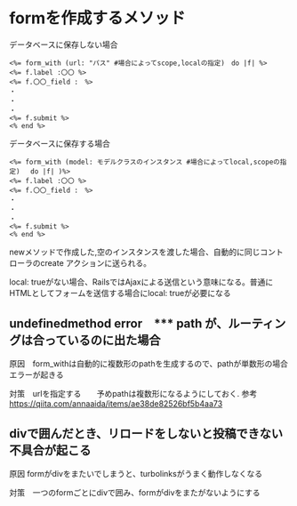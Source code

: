 # formを作成するメソッド
データベースに保存しない場合
```
<%= form_with (url: "パス" #場合によってscope,localの指定)　do |f| %>
<%= f.label :〇〇 %>
<%= f.〇〇_field :　%>
・
・
・
<%= f.submit %>
<% end %>
```

データベースに保存する場合
```
<%= form_with (model: モデルクラスのインスタンス #場合によってlocal,scopeの指定)　 do |f| )%>
<%= f.label :〇〇 %>
<%= f.〇〇_field :　%>
・
・
・
<%= f.submit %>
<% end %>
```
newメソッドで作成した,空のインスタンスを渡した場合、自動的に同じコントローラのcreate アクションに送られる。

local: trueがない場合、RailsではAjaxによる送信という意味になる。普通にHTMLとしてフォームを送信する場合にlocal: trueが必要になる

## undefinedmethod error　*** path が、ルーティングは合っているのに出た場合

原因　form_withは自動的に複数形のpathを生成するので、pathが単数形の場合エラーが起きる

対策　urlを指定する　　予めpathは複数形になるようにしておく.
参考 https://qiita.com/annaaida/items/ae38de82526bf5b4aa73

## divで囲んだとき、リロードをしないと投稿できない不具合が起こる

原因 formがdivをまたいでしまうと、turbolinksがうまく動作しなくなる

対策　一つのformごとにdivで囲み、formがdivをまたがないようにする
